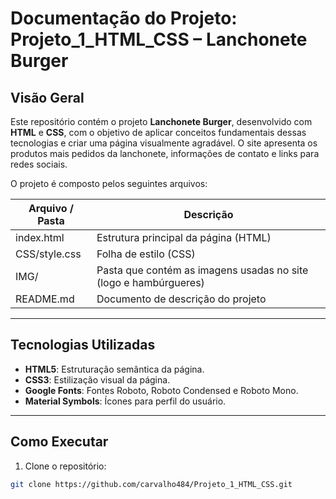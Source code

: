# Documentação do Projeto: Projeto_1_HTML_CSS – Lanchonete Burger

## Visão Geral
Este repositório contém o projeto **Lanchonete Burger**, desenvolvido com **HTML** e **CSS**, com o objetivo de aplicar conceitos fundamentais dessas tecnologias e criar uma página visualmente agradável. O site apresenta os produtos mais pedidos da lanchonete, informações de contato e links para redes sociais.

O projeto é composto pelos seguintes arquivos:

| Arquivo / Pasta | Descrição |
|-----------------|-----------|
| index.html      | Estrutura principal da página (HTML) |
| CSS/style.css   | Folha de estilo (CSS) |
| IMG/            | Pasta que contém as imagens usadas no site (logo e hambúrgueres) |
| README.md       | Documento de descrição do projeto |

---

## Tecnologias Utilizadas
- **HTML5**: Estruturação semântica da página.
- **CSS3**: Estilização visual da página.
- **Google Fonts**: Fontes Roboto, Roboto Condensed e Roboto Mono.
- **Material Symbols**: Ícones para perfil do usuário.

---

## Como Executar
1. Clone o repositório:
```bash
git clone https://github.com/carvalho484/Projeto_1_HTML_CSS.git

